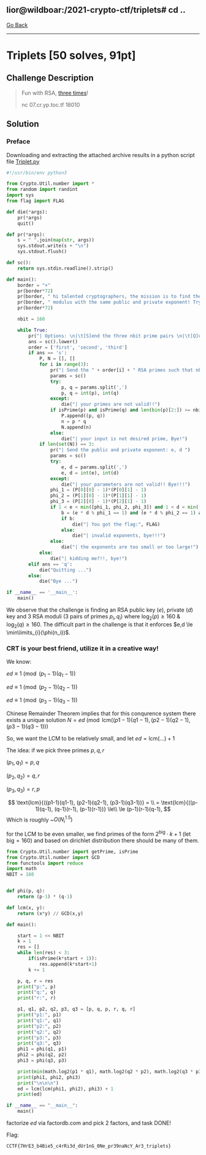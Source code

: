 ## lior@wildboar:/2021-crypto-ctf/triplets# cd ..

[Go Back](../index.md)

---------

# Triplets [50 solves, 91pt]

## Challenge Description

> Fun with RSA, [three times](./Triplet_b00247f67afefeb5b305957e5605dd70a3b8f5ca.txz)!
>
> nc 07.cr.yp.toc.tf 18010

## Solution

### Preface

Downloading and extracting the attached archive results in a python script file [Triplet.py](./Triplet.py)

```py
#!/usr/bin/env python3

from Crypto.Util.number import *
from random import randint
import sys
from flag import FLAG

def die(*args):
	pr(*args)
	quit()

def pr(*args):
	s = " ".join(map(str, args))
	sys.stdout.write(s + "\n")
	sys.stdout.flush()

def sc():
	return sys.stdin.readline().strip()

def main():
	border = "+"
	pr(border*72)
	pr(border, " hi talented cryptographers, the mission is to find the three RSA   ", border)
	pr(border, " modulus with the same public and private exponent! Try your chance!", border)
	pr(border*72)

	nbit = 160

	while True:
		pr("| Options: \n|\t[S]end the three nbit prime pairs \n|\t[Q]uit")
		ans = sc().lower()
		order = ['first', 'second', 'third']
		if ans == 's':
			P, N = [], []
			for i in range(3):
				pr("| Send the " + order[i] + " RSA primes such that nbit >= " + str(nbit) + ": p_" + str(i+1) + ", q_" + str(i+1) + " ")
				params = sc()
				try:
					p, q = params.split(',')
					p, q = int(p), int(q)
				except:
					die("| your primes are not valid!!")
				if isPrime(p) and isPrime(q) and len(bin(p)[2:]) >= nbit and len(bin(q)[2:]) >= nbit:
					P.append((p, q))
					n = p * q
					N.append(n)
				else:
					die("| your input is not desired prime, Bye!")
			if len(set(N)) == 3:
				pr("| Send the public and private exponent: e, d ")
				params = sc()
				try:
					e, d = params.split(',')
					e, d = int(e), int(d)
				except:
					die("| your parameters are not valid!! Bye!!!")
				phi_1 = (P[0][0] - 1)*(P[0][1] - 1)
				phi_2 = (P[1][0] - 1)*(P[1][1] - 1)
				phi_3 = (P[2][0] - 1)*(P[2][1] - 1)
				if 1 < e < min([phi_1, phi_2, phi_3]) and 1 < d < min([phi_1, phi_2, phi_3]):
					b = (e * d % phi_1 == 1) and (e * d % phi_2 == 1) and (e * d % phi_3 == 1)
					if b:
						die("| You got the flag:", FLAG)
					else:
						die("| invalid exponents, bye!!!")
				else:
					die("| the exponents are too small or too large!")
			else:
				die("| kidding me?!!, bye!")
		elif ans == 'q':
			die("Quitting ...")
		else:
			die("Bye ...")

if __name__ == '__main__':
	main()
```

We observe that the challenge is finding an RSA public key ($e$), private ($d$) key and $3$ RSA moduli ($3$ pairs of primes $p_i, q_i$) where $\log_2(p) \ge 160$ & $\log_2(q) \ge 160$. The difficult part in the challenge is that it enforces $e,d \le \min\limits_{i}(\phi(n_i))$.

### CRT is your best friend, utilize it in a creative way!

We know:

$ed \equiv 1 \pmod{(p_1-1)(q_1-1)}$

$ed \equiv 1 \pmod{(p_2-1)(q_2-1)}$

$ed \equiv 1 \pmod{(p_3-1)(q_3-1)}$


Chinese Remainder Theorem implies that for this conqurence system there exists a unique solution $N=ed \pmod{\text{lcm}((p1-1)(q1-1), (p2-1)(q2-1), (p3-1)(q3-1))}$

So, we want the LCM to be relatively small, and let $ed = \text{lcm}(\dots) + 1$

The idea: if we pick three primes $p, q, r$

$(p_1, q_1) = p, q$

$(p_2, q_2) = q, r$

$(p_3, q_3) = r, p$

$$
\text{lcm}{((p1-1)(q1-1), (p2-1)(q2-1), (p3-1)(q3-1))} = \\
= \text{lcm}{((p-1)(q-1), (q-1)(r-1), (p-1)(r-1))} \le\\ 
\le (p-1)(r-1)(q-1),
$$
Which is roughly ~$O(N_i^{1.5})$

for the LCM to be even smaller, we find primes of the form $2^{\text{big}} \cdot k + 1$ (let $\text{big} = 160$) and based on dirichlet distribution there should be many of them.

```py
from Crypto.Util.number import getPrime, isPrime
from Crypto.Util.number import GCD
from functools import reduce
import math
NBIT = 160


def phi(p, q):
    return (p-1) * (q-1)

def lcm(x, y):
    return (x*y) // GCD(x,y)

def main():

    start = 1 << NBIT
    k = 1
    res = []
    while len(res) < 3:
        if(isPrime(k*start + 1)):
            res.append(k*start+1)
        k += 1

    p, q, r = res
    print("p:", p)
    print("q:", q)
    print("r:", r)

    p1, q1, p2, q2, p3, q3 = [p, q, p, r, q, r]
    print("p1:", p1)
    print("q1:", q1)
    print("p2:", p2)
    print("q2:", q2)
    print("p3:", p3)
    print("q3:", q3)
    phi1 = phi(q1, p1)
    phi2 = phi(q2, p2)
    phi3 = phi(q3, p3)

    print(min(math.log2(p1 * q1), math.log2(q2 * p2), math.log2(q3 * p3)))
    print(phi1, phi2, phi3)
    print("\n\n\n")
    ed = lcm(lcm(phi1, phi2), phi3) + 1
    print(ed)

if __name__ == "__main__":
	main()
```

factorize $ed$ via factordb.com and pick $2$ factors, and task DONE!

Flag:

`CCTF{7HrE3_b4Bie5_c4rRi3d_dUr1nG_0Ne_pr39naNcY_Ar3_triplets}`

